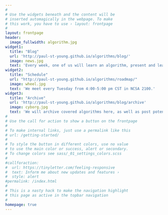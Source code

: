 ```yaml
---
#
# Use the widgets beneath and the content will be
# inserted automagically in the webpage. To make
# this work, you have to use › layout: frontpage
#
layout: frontpage
header:
  image_fullwidth: algorithm.jpg
widget1:
  title: "Blog"
  url: 'http://paul-st-young.github.io/algorithms/blog/'
  image: news.jpg
  text: 'Every week, one of us will learn an algorithm, present and leave a brief summay at this altar.'
widget2:
  title: "Schedule"
  url: "http://paul-st-young.github.io/algorithms/roadmap/"
  image: wheel.jpg
  text: 'We meet every Tuesday from 4:00-5:00 pm CST in NCSA 2100.'
widget3:
  title: "Archive"
  url: 'http://paul-st-young.github.io/algorithms/blog/archive'
  image: cyborg.jpg
  text: 'We will archive covered algorithms here, as well as post potentially interesting algorithms to be covered.'
#
# Use the call for action to show a button on the frontpage
#
# To make internal links, just use a permalink like this
# url: /getting-started/
#
# To style the button in different colors, use no value
# to use the main color or success, alert or secondary.
# To change colors see sass/_01_settings_colors.scss
#
#callforaction:
#  url: https://tinyletter.com/feeling-responsive
#  text: Inform me about new updates and features ›
#  style: alert
#permalink: /index.html
#
# This is a nasty hack to make the navigation highlight
# this page as active in the topbar navigation
#
homepage: true
---
```

